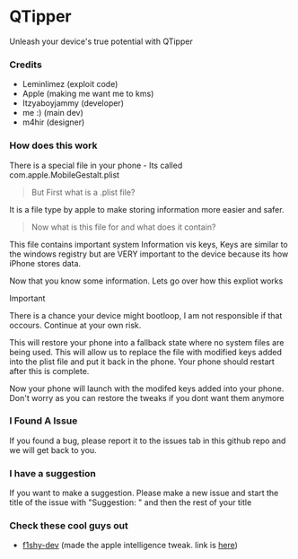 # QTipper
Unleash your device's true potential with QTipper


### Credits

- Leminlimez (exploit code)
- Apple (making me want me to kms)
- Itzyaboyjammy (developer)
- me :) (main dev)
- m4hir (designer)

### How does this work

There is a special file in your phone - Its called com.apple.MobileGestalt.plist

>But First what is a .plist file? 

It is a file type by apple to make storing information more easier and safer.

>Now what is this file for and what does it contain?

This file contains important system Information vis keys, Keys are similar to the windows registry but are VERY important to the device because its how iPhone stores data. 

Now that you know some information. Lets go over how this expliot works

> [!IMPORTANT]
> There is a chance your device might bootloop, I am not responsible if that occours. 
> Continue at your own risk.

This will restore your phone into a fallback state where no system files are being used. This will allow us to replace the file with modified keys added into the plist file and put it back in the phone. Your phone should restart after this is complete.

Now your phone will launch with the modifed keys added into your phone. Don't worry as you can restore the tweaks if you dont want them anymore

### I Found A Issue

If you found a bug, please report it to the issues tab in this github repo and we will get back to you.

### I have a suggestion

If you want to make a suggestion. Please make a new issue and start the title of the issue with "Suggestion: " and then the rest of your title

### Check these cool guys out

- <a href="https://www.github.com/f1shy-dev">f1shy-dev</a> (made the apple intelligence tweak. link is <a href="https://gist.github.com/f1shy-dev/23b4a78dc283edd30ae2b2e6429129b5">here</a>)


